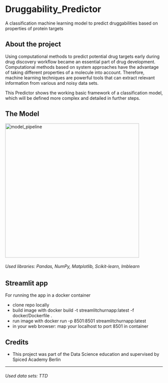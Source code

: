 # Druggability_Predictor
A classification machine learning model to predict druggabilities based on properties of protein targets


## About the project
Using computational methods to predict potential drug targets early during drug discovery workflow became an essential part of drug development. Computational methods based on system approaches have the advantage of taking different properties of a molecule into account. Therefore, machine learning techniques are powerful tools that can extract relevant information from various and noisy data sets.

This Predictor shows the working basic framework of a classification model, which will be defined more complex and detailed in further steps.

## The Model
<img width="428" alt="model_pipeline" src="https://github.com/LisaKalfhues/Druggability_Predictor/assets/125546845/93c56591-3c39-49bd-8fe2-3b7447ec0cf5">

###### *Used libraries: Pandas, NumPy, Matplotlib, Scikit-learn, Imblearn*


## Streamlit app
For running the app in a docker container

- clone repo locally
- build image with docker build -t streamlitchurnapp:latest -f docker/Dockerfile .
- run image with docker run -p 8501:8501 streamlitchurnapp:latest
- in your web browser: map your localhost to port 8501 in container

## Credits
- This project was part of the Data Science education and supervised by Spiced Academy Berlin



----------------------------------------------------------------
###### *Used data sets: TTD*
